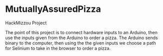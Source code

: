 MutuallyAssuredPizza
====================

HackMizzou Project

The point of this project is to connect hardware inputs to an Arduino, then use the inputs given from the Arduino to order a pizza.
The Arduino sends binary to the computer, then using the the given inputs we choose a path for Selinium to take in the browser to order a pizza.
